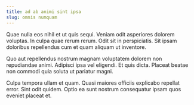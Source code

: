 ```yaml
---
title: ad ab animi sint ipsa
slug: omnis numquam
---
```


Quae nulla eos nihil et ut quis sequi. Veniam odit asperiores dolorem voluptas. In culpa quae rerum rerum. Odit sit in perspiciatis. Sit ipsam doloribus repellendus cum et quam aliquam ut inventore.

Quo aut repellendus nostrum magnam voluptatem dolorem non repudiandae animi. Adipisci ipsa vel eligendi. Et quis dicta. Placeat beatae non commodi quia soluta ut pariatur magni.

Culpa tempora ullam et quam. Quasi maiores officiis explicabo repellat error. Sint odit quidem. Optio ea sunt nostrum consequatur ipsam quos eveniet placeat et.
